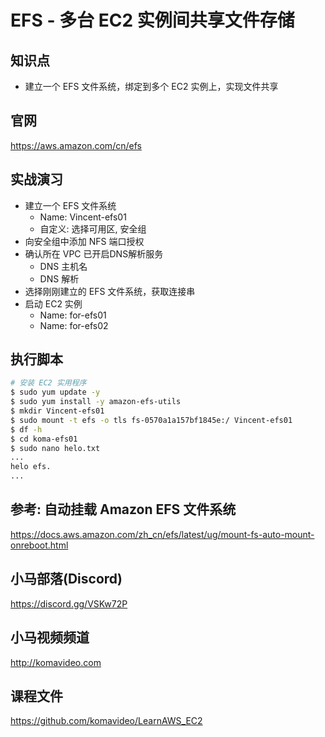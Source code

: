 EFS - 多台 EC2 实例间共享文件存储
==============================

## 知识点

* 建立一个 EFS 文件系统，绑定到多个 EC2 实例上，实现文件共享

## 官网

https://aws.amazon.com/cn/efs

## 实战演习

+ 建立一个 EFS 文件系统
  - Name: Vincent-efs01
  - 自定义: 选择可用区, 安全组
+ 向安全组中添加 NFS 端口授权
+ 确认所在 VPC 已开启DNS解析服务
  - DNS 主机名
  - DNS 解析
+ 选择刚刚建立的 EFS 文件系统，获取连接串
+ 启动 EC2 实例
  - Name: for-efs01
  - Name: for-efs02

## 执行脚本

```bash
# 安装 EC2 实用程序
$ sudo yum update -y
$ sudo yum install -y amazon-efs-utils
$ mkdir Vincent-efs01
$ sudo mount -t efs -o tls fs-0570a1a157bf1845e:/ Vincent-efs01
$ df -h
$ cd koma-efs01
$ sudo nano helo.txt
...
helo efs.
...
```

## 参考: 自动挂载 Amazon EFS 文件系统

https://docs.aws.amazon.com/zh_cn/efs/latest/ug/mount-fs-auto-mount-onreboot.html

## 小马部落(Discord)

https://discord.gg/VSKw72P

## 小马视频频道

http://komavideo.com

## 课程文件

https://github.com/komavideo/LearnAWS_EC2
